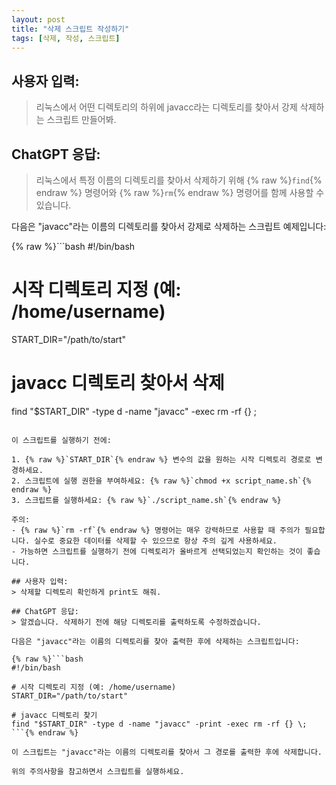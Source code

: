 ```yaml
---
layout: post
title: "삭제 스크립트 작성하기"
tags: [삭제, 작성, 스크립트]
---
```


## 사용자 입력:
> 리눅스에서 어떤 디렉토리의 하위에 javacc라는 디렉토리를 찾아서 강제 삭제하는 스크립트 만들어봐.

## ChatGPT 응답:
> 리눅스에서 특정 이름의 디렉토리를 찾아서 삭제하기 위해 {% raw %}`find`{% endraw %} 명령어와 {% raw %}`rm`{% endraw %} 명령어를 함께 사용할 수 있습니다.

다음은 "javacc"라는 이름의 디렉토리를 찾아서 강제로 삭제하는 스크립트 예제입니다:

{% raw %}```bash
#!/bin/bash

# 시작 디렉토리 지정 (예: /home/username)
START_DIR="/path/to/start"

# javacc 디렉토리 찾아서 삭제
find "$START_DIR" -type d -name "javacc" -exec rm -rf {} \;
```{% endraw %}

이 스크립트를 실행하기 전에:

1. {% raw %}`START_DIR`{% endraw %} 변수의 값을 원하는 시작 디렉토리 경로로 변경하세요.
2. 스크립트에 실행 권한을 부여하세요: {% raw %}`chmod +x script_name.sh`{% endraw %}
3. 스크립트를 실행하세요: {% raw %}`./script_name.sh`{% endraw %}

주의:
- {% raw %}`rm -rf`{% endraw %} 명령어는 매우 강력하므로 사용할 때 주의가 필요합니다. 실수로 중요한 데이터를 삭제할 수 있으므로 항상 주의 깊게 사용하세요.
- 가능하면 스크립트를 실행하기 전에 디렉토리가 올바르게 선택되었는지 확인하는 것이 좋습니다.

## 사용자 입력:
> 삭제할 디렉토리 확인하게 print도 해줘.

## ChatGPT 응답:
> 알겠습니다. 삭제하기 전에 해당 디렉토리를 출력하도록 수정하겠습니다. 

다음은 "javacc"라는 이름의 디렉토리를 찾아 출력한 후에 삭제하는 스크립트입니다:

{% raw %}```bash
#!/bin/bash

# 시작 디렉토리 지정 (예: /home/username)
START_DIR="/path/to/start"

# javacc 디렉토리 찾기
find "$START_DIR" -type d -name "javacc" -print -exec rm -rf {} \;
```{% endraw %}

이 스크립트는 "javacc"라는 이름의 디렉토리를 찾아서 그 경로를 출력한 후에 삭제합니다.

위의 주의사항을 참고하면서 스크립트를 실행하세요.

